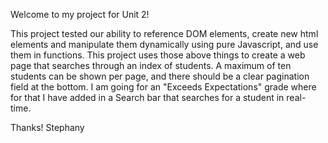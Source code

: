 Welcome to my project for Unit 2!

This project tested our ability to reference DOM elements, create new html elements and manipulate them dynamically using pure Javascript, and use them in functions. This project uses those above things to create a web page that searches through an index of students. A maximum of ten students can be shown per page, and there should be a clear pagination field at the bottom. I am going for an "Exceeds Expectations" grade where for that I have added in a Search bar that searches for a student in real-time.

Thanks! Stephany